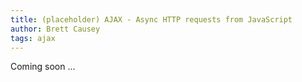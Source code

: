 ```yaml
---
title: (placeholder) AJAX - Async HTTP requests from JavaScript
author: Brett Causey
tags: ajax
---
```


Coming soon ...